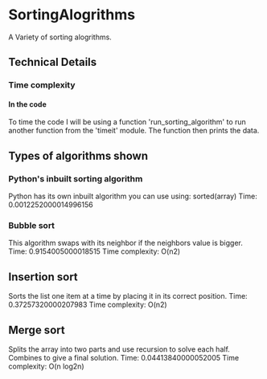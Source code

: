 # SortingAlogrithms
A Variety of sorting alogrithms.

## Technical Details

### Time complexity

#### In the code
To time the code I will be using a function 'run_sorting_algorithm' to run another function from the 'timeit' module. The function then prints the data.

## Types of algorithms shown

### Python's inbuilt sorting algorithm
Python has its own inbuilt algorithm you can use using:
sorted(array)
Time: 0.0012252000014996156

### Bubble sort
This algorithm swaps with its neighbor if the neighbors value is bigger.
Time: 0.9154005000018515
Time complexity: O(n2)

## Insertion sort
Sorts the list one item at a time by placing it in its correct position.
Time: 0.37257320000207983
Time complexity: O(n2)

## Merge sort
Splits the array into two parts and use recursion to solve each half.
Combines to give a final solution.
Time: 0.04413840000052005
Time complexity: O(n log2n)